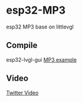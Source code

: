 # esp32-MP3

esp32 MP3 base on littlevgl

## Compile

esp32-lvgl-gui [MP3 example](https://github.com/InfiniteYuan1/esp32-lvgl-gui/tree/master/mp3_example)

## Video

[Twitter Video](https://twitter.com/InfiniteYuan/status/1063739310275350528)

